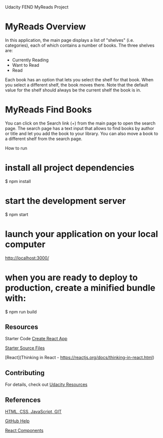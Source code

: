 Udacity FEND MyReads Project

# MyReads Overview

In this application, the main page displays a list of "shelves" (i.e. categories), each of which contains a number of books. The three shelves are:

 - Currently Reading
 - Want to Read
 - Read

Each book has an option that lets you select the shelf for that book. When you select a different shelf, the book moves there. Note that the default value for the shelf should always be the current shelf the book is in. 

# MyReads Find Books 

You can click on the Search link (+) from the main page to open the search page. The search page has a text input that allows to find books by author or title and let you add the book to your library. You can also move a book to a different shelf from the search page.

How to run

# install all project dependencies
$ npm install 

# start the development server
$ npm start

# launch your application on your local computer
[http://localhost:3000/](http://localhost:3000/)

# when you are ready to deploy to production, create a minified bundle with:
$ npm run build

## Resources

Starter Code [Create React App](https://github.com/facebookincubator/create-react-app)

[Starter Source Files](https://github.com/facebookincubator/create-react-app/blob/master/packages/react-scripts/template/README.md)

[React](Thinking in React - https://reactjs.org/docs/thinking-in-react.html)

## Contributing

For details, check out [Udacity Resources](https://www.diigo.com/outliner/fkkvtl/Udacity-MyReads%3A-My-Reads%3A-Book-Tracking-App-Project-(project-%236)?key=4sfz2eik4g)

## References

[HTML, CSS, JavaScript, GIT](http://udacity.github.io/frontend-nanodegree-styleguide/)

[GitHub Help](https://help.github.com/articles/setting-the-default-branch/) 

[React Components](https://reactjs.org/docs/react-component.html#componentdidmount) 
